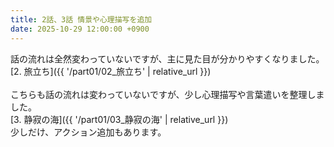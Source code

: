 ```yaml
---
title: 2話、3話 情景や心理描写を追加
date: 2025-10-29 12:00:00 +0900
---
```


話の流れは全然変わっていないですが、主に見た目が分かりやすくなりました。<br>
[2. 旅立ち]({{ '/part01/02_旅立ち' | relative_url }})<br>
<br>
こちらも話の流れは変わっていないですが、少し心理描写や言葉遣いを整理しました。<br>
[3. 静寂の海]({{ '/part01/03_静寂の海' | relative_url }})<br>
少しだけ、アクション追加もあります。